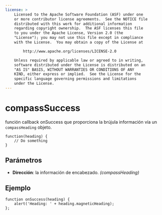 ```yaml
---
license: >
    Licensed to the Apache Software Foundation (ASF) under one
    or more contributor license agreements.  See the NOTICE file
    distributed with this work for additional information
    regarding copyright ownership.  The ASF licenses this file
    to you under the Apache License, Version 2.0 (the
    "License"); you may not use this file except in compliance
    with the License.  You may obtain a copy of the License at

        http://www.apache.org/licenses/LICENSE-2.0

    Unless required by applicable law or agreed to in writing,
    software distributed under the License is distributed on an
    "AS IS" BASIS, WITHOUT WARRANTIES OR CONDITIONS OF ANY
    KIND, either express or implied.  See the License for the
    specific language governing permissions and limitations
    under the License.
---
```


# compassSuccess

función callback onSuccess que proporciona la brújula información vía un `compassHeading` objeto.

    function(heading) {
        // Do something
    }
    

## Parámetros

*   **Dirección**: la información de encabezado. *(compassHeading)*

## Ejemplo

    function onSuccess(heading) {
        alert('Heading: ' + heading.magneticHeading);
    };